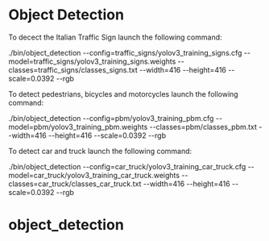 # Object Detection

To decect the Italian Traffic Sign launch the following command:

./bin/object_detection --config=traffic_signs/yolov3_training_signs.cfg --model=traffic_signs/yolov3_training_signs.weights --classes=traffic_signs/classes_signs.txt --width=416 --height=416 --scale=0.0392 --rgb

To detect pedestrians, bicycles and motorcycles launch the following command:

./bin/object_detection --config=pbm/yolov3_training_pbm.cfg --model=pbm/yolov3_training_pbm.weights --classes=pbm/classes_pbm.txt --width=416 --height=416 --scale=0.0392 --rgb

To detect car and truck launch the following command: 

./bin/object_detection --config=car_truck/yolov3_training_car_truck.cfg --model=car_truck/yolov3_training_car_truck.weights --classes=car_truck/classes_car_truck.txt --width=416 --height=416 --scale=0.0392 --rgb
# object_detection
